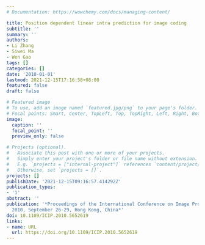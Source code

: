 ```yaml
---
# Documentation: https://wowchemy.com/docs/managing-content/

title: Position dependent linear intra prediction for image coding
subtitle: ''
summary: ''
authors:
- Li Zhang
- Siwei Ma
- Wen Gao
tags: []
categories: []
date: '2010-01-01'
lastmod: 2021-12-15T17:16:58+08:00
featured: false
draft: false

# Featured image
# To use, add an image named `featured.jpg/png` to your page's folder.
# Focal points: Smart, Center, TopLeft, Top, TopRight, Left, Right, BottomLeft, Bottom, BottomRight.
image:
  caption: ''
  focal_point: ''
  preview_only: false

# Projects (optional).
#   Associate this post with one or more of your projects.
#   Simply enter your project's folder or file name without extension.
#   E.g. `projects = ["internal-project"]` references `content/project/deep-learning/index.md`.
#   Otherwise, set `projects = []`.
projects: []
publishDate: '2021-12-15T09:16:57.414292Z'
publication_types:
- '1'
abstract: ''
publication: '*Proceedings of the International Conference on Image Processing, ICIP
  2010, September 26-29, Hong Kong, China*'
doi: 10.1109/ICIP.2010.5652619
links:
- name: URL
  url: https://doi.org/10.1109/ICIP.2010.5652619
---
```

